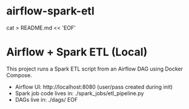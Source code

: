 # airflow-spark-etl
cat > README.md << 'EOF'
# Airflow + Spark ETL (Local)

This project runs a Spark ETL script from an Airflow DAG using Docker Compose.

- Airflow UI: http://localhost:8080 (user/pass created during init)
- Spark job code lives in: ./spark_jobs/etl_pipeline.py
- DAGs live in: ./dags/
EOF